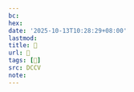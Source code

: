 ```yaml
---
bc:
hex:
date: '2025-10-13T10:28:29+08:00'
lastmod:
title: 􅟅
url: 􅟅
tags: [𪓔]
src: DCCV
note:
---
```


